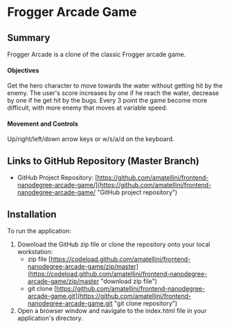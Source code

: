 
# Frogger Arcade Game

## Summary
Frogger Arcade is a clone of the classic Frogger arcade game.

#### Objectives
Get the hero character to move towards the water without getting hit by the enemy. The user's score increases by one if he reach the water, decrease by one if he get hit by the bugs. Every 3 point the game become more difficult, with more enemy that moves at variable speed.

#### Movement and Controls
Up/right/left/down arrow keys or w/s/a/d on the keyboard.

## Links to GitHub Repository (Master Branch)
* GitHub Project Repository: [https://github.com/amatellini/frontend-nanodegree-arcade-game/](https://github.com/amatellini/frontend-nanodegree-arcade-game/ "GitHub project repository")

## Installation
To run the application:

1. Download the GitHub zip file or clone the repository onto your local workstation:
	* zip file [https://codeload.github.com/amatellini/frontend-nanodegree-arcade-game/zip/master](https://codeload.github.com/amatellini/frontend-nanodegree-arcade-game/zip/master "download zip file")
	* git clone [https://github.com/amatellini/frontend-nanodegree-arcade-game.git](https://github.com/amatellini/frontend-nanodegree-arcade-game.git "git clone repository")
2. Open a browser window and navigate to the index.html file in your application's directory.